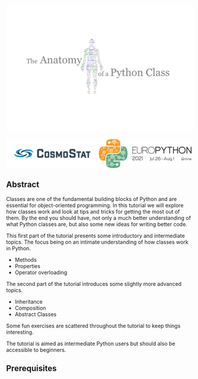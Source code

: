 <img src="./images/logo.jpg">

<a href="http://www.cosmostat.org/" target="_blank"><img src="./images/cosmostat_logo.jpg" width=250></a><a href="https://ep2021.europython.eu/talks/BivGxE9-the-anatomy-of-a-python-class/" target="_blank"><img src="./images/europython_2021_logo.jpg" width=250></a>

## Abstract

Classes are one of the fundamental building blocks of Python and are essential for object-oriented programming. In this tutorial we will explore how classes work and look at tips and tricks for getting the most out of them. By the end you should have, not only a much better understanding of what Python classes are, but also some new ideas for writing better code.

This first part of the tutorial presents some introductory and intermediate topics. The focus being on an intimate understanding of how classes work in Python.
- Methods
- Properties
- Operator overloading

The second part of the tutorial introduces some slightly more advanced topics.
- Inheritance
- Composition
- Abstract Classes

Some fun exercises are scattered throughout the tutorial to keep things interesting.

The tutorial is aimed as intermediate Python users but should also be accessible to beginners.

## Prerequisites
